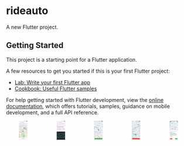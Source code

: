 # rideauto

A new Flutter project.

## Getting Started

This project is a starting point for a Flutter application.

A few resources to get you started if this is your first Flutter project:

- [Lab: Write your first Flutter app](https://docs.flutter.dev/get-started/codelab)
- [Cookbook: Useful Flutter samples](https://docs.flutter.dev/cookbook)

For help getting started with Flutter development, view the
[online documentation](https://docs.flutter.dev/), which offers tutorials,
samples, guidance on mobile development, and a full API reference.


<style>
    .image-row {
        display: grid;
        grid-template-columns: repeat(5, 1fr); /* 5 images in a row */
        gap: 10px; /* Space between images */
        justify-items: center;
    }

    .image-row img {
        width: 25%;
        height: auto;
    }
</style>

<div class="image-row">
    <img src="assets/image1" alt="Description of image">
    <img src="assets/image2" alt="Description of image">
    <img src="assets/image3" alt="Description of image">
    <img src="assets/image4" alt="Description of image">
    <img src="assets/image5" alt="Description of image">
</div>
